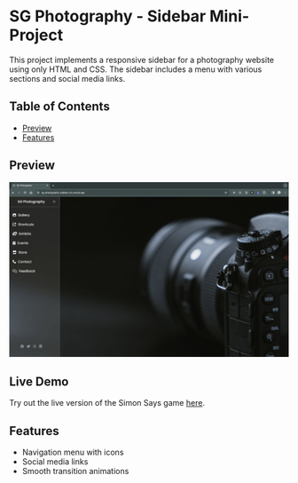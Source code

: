 # SG Photography - Sidebar Mini-Project

This project implements a responsive sidebar for a photography website using only HTML and CSS. The sidebar includes a menu with various sections and social media links.

## Table of Contents
- [Preview](#preview)
- [Features](#features)

## Preview
![SG Photography Sidebar](Screenshot.jpg)

## Live Demo
Try out the live version of the Simon Says game [here](https://sg-photography-ssg.vercel.app).


## Features
- Navigation menu with icons
- Social media links
- Smooth transition animations
